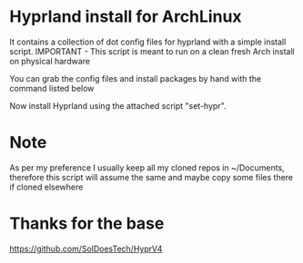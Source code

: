 # Hyprland install for ArchLinux

It contains a collection of dot config files for hyprland with a simple install script.
IMPORTANT - This script is meant to run on a clean fresh Arch install on physical hardware

You can grab the config files and install packages by hand with the command listed below

Now install Hyprland using the attached script "set-hypr".

# Note

As per my preference I usually keep all my cloned repos in ~/Documents, therefore this script will assume the same and maybe copy some files there if cloned elsewhere 

# Thanks for the base

https://github.com/SolDoesTech/HyprV4
